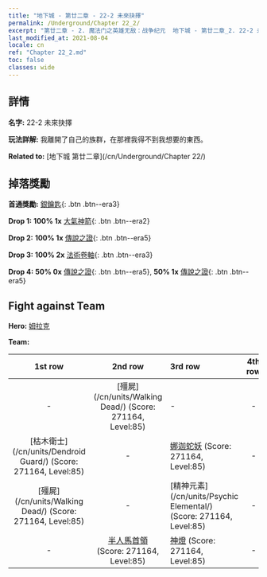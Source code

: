 ```yaml
---
title: "地下城 - 第廿二章 - 22-2 未來抉擇"
permalink: /Underground/Chapter 22_2/
excerpt: "第廿二章 - 2. 魔法门之英雄无敌：战争纪元  地下城 - 第廿二章_2. 22-2 未來抉擇"
last_modified_at: 2021-08-04
locale: cn
ref: "Chapter 22_2.md"
toc: false
classes: wide
---
```


## 詳情

 **名字:** 22-2 未來抉擇

 **玩法詳解:**       我離開了自己的族群，在那裡我得不到我想要的東西。

 **Related to:** [地下城 第廿二章](/cn/Underground/Chapter 22/)

## 掉落獎勵

 **首通獎勵:** [銀鑰匙](/cn/Items/con_693/){: .btn .btn--era3}

 **Drop 1:** **100% 1x** [大氣神箭](/cn/Items/her_449/){: .btn .btn--era2}

 **Drop 2:** **100% 1x** [傳說之證](/cn/Items/mat_88/){: .btn .btn--era5}

 **Drop 3:** **100% 2x** [法術卷軸](/cn/Items/con_694/){: .btn .btn--era3}

 **Drop 4:** **50% 0x** [傳說之證](/cn/Items/mat_81/){: .btn .btn--era5}, **50% 1x** [傳說之證](/cn/Items/mat_81/){: .btn .btn--era5}


## Fight against Team
 **Hero:** [姆拉克](/cn/heroes/Mullich/)

 **Team:**


  | 1st row | 2nd row | 3rd row | 4th row |
  |:----:|:----:|:----|:----:|
  | - | [殭屍](/cn/units/Walking Dead/) (Score: 271164, Level:85)  | - | - |
  | [枯木衛士](/cn/units/Dendroid Guard/) (Score: 271164, Level:85)  | - | [娜迦蛇妖](/cn/units/Naga/) (Score: 271164, Level:85)  | - |
  | [殭屍](/cn/units/Walking Dead/) (Score: 271164, Level:85)  | - | [精神元素](/cn/units/Psychic Elemental/) (Score: 271164, Level:85)  | - |
  | - | [半人馬首領](/cn/units/Centaur/) (Score: 271164, Level:85)  | [神燈](/cn/units/Genie/) (Score: 271164, Level:85)  | - |


